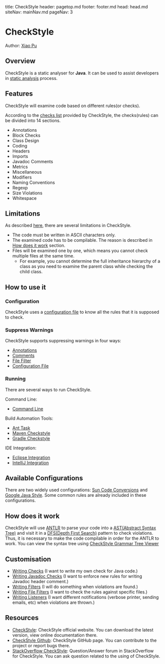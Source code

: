 <frontmatter>
  title: CheckStyle
  header: pagetop.md
  footer: footer.md
  head: head.md
  siteNav: mainNav.md
  pageNav: 3
</frontmatter>

<div class="website-content">

# CheckStyle

Author: [Xiao Pu](https://nus-oss.github.io/cs3281-website/students/AY1617S2/xiaoPu/xiaoPu-Resume.html)

## Overview

CheckStyle is a static analyser for **Java**. It can be used to assist developers in [static analysis](intro.html) process.

## Features
CheckStyle will examine code based on different rules(or checks).

According to the [checks list](http://checkstyle.sourceforge.net/checks.html) provided by CheckStyle, the checks(rules) can be divided into 14 sections.

- Annotations
- Block Checks
- Class Design
- Coding
- Headers
- Imports
- Javadoc Comments
- Metrics
- Miscellaneous
- Modifiers
- Naming Conventions
- Regexp
- Size Violations
- Whitespace

## Limitations
As described [here](http://checkstyle.sourceforge.net/writingchecks.html#Limitations), there are several limitations in CheckStyle.

- The code must be written in ASCII characters only.
- The examined code has to be compilable. The reason is described in [How does it work](#how-does-it-work) section.
- Files will be examined one by one, which means you cannot check multiple files at the same time.
	- For example, you cannot determine the full inheritance hierarchy of a class as you need to examine the parent class while checking the child class.

## How to use it

### Configuration
CheckStyle uses a [configuration file](http://checkstyle.sourceforge.net/config.html) to know all the rules that it is supposed to check.

### Suppress Warnings
CheckStyle supports suppressing warnings in four ways:

- [Annotations](http://checkstyle.sourceforge.net/config_filters.html#SuppressWarningsFilter)
- [Comments](http://checkstyle.sourceforge.net/config_filters.html#SuppressionCommentFilter)
- [File Filter](http://checkstyle.sourceforge.net/config_filefilters.html#BeforeExecutionExclusionFileFilter)
- [Configuration File](http://checkstyle.sourceforge.net/config_filters.html#SuppressionFilter)

### Running
There are several ways to run CheckStyle.

Command Line:

- [Command Line](http://checkstyle.sourceforge.net/cmdline.html)

Build Automation Tools:

- [Ant Task](http://checkstyle.sourceforge.net/anttask.html)
- [Maven Checkstyle](https://maven.apache.org/plugins/maven-checkstyle-plugin/)
- [Gradle Checkstyle](https://docs.gradle.org/current/userguide/checkstyle_plugin.html)

IDE Integration:

- [Eclipse Integration](http://eclipse-cs.sourceforge.net/#!/)
- [IntelliJ Integration](https://plugins.jetbrains.com/idea/plugin/1065-checkstyle-idea)

## Available Configurations
There are two widely used configurations: [Sun Code Conversions](http://www.oracle.com/technetwork/java/javase/documentation/codeconvtoc-136057.html) and [Google Java Style](http://checkstyle.sourceforge.net/reports/google-java-style.html). Some common rules are already included in these configurations.

## How does it work
CheckStyle will use [ANTLR](http://www.antlr.org) to parse your code into a [AST(Abstract Syntax Tree)](https://en.wikipedia.org/wiki/Abstract_syntax_tree) and visit it in a [DFS(Depth First Search)](https://en.wikipedia.org/wiki/Depth-first_search) pattern to check violations. Thus, it is necessary to make the code compilable in order for the ANTLR to work.  You can view the syntax tree using [CheckStyle Grammar Tree Viewer](http://checkstyle.sourceforge.net/writingchecks.html#The_Checkstyle_SDK_Gui)

## Customisation
- [Writing Checks](http://checkstyle.sourceforge.net/writingchecks.html) (I want to write my own check for Java code.)
- [Writing Javadoc Checks](http://checkstyle.sourceforge.net/writingjavadocchecks.html) (I want to enforce new rules for writing Javadoc header comment.)
- [Writing Filters](http://checkstyle.sourceforge.net/writingfilters.html) (I will do something when violations are found.)
- [Writing File Filters](http://checkstyle.sourceforge.net/writingfilefilters.html) (I want to check the rules against specific files.)
- [Writing Listeners](http://checkstyle.sourceforge.net/writinglisteners.html) (I want different notifications (verbose printer, sending emails, etc) when violations are thrown.)

## Resources
- [CheckStyle](http://checkstyle.sourceforge.net/): CheckStyle official website. You can download the latest version, view online documentation there.
- [CheckStyle Github](https://github.com/checkstyle/checkstyle): CheckStyle GitHub page. You can contribute to the project or report bugs there.
- [StackOverflow CheckStyle](http://stackoverflow.com/questions/tagged/checkstyle): Question/Answer forum in StackOverflow for CheckStyle. You can ask question related to the using of CheckStyle.
</div>
